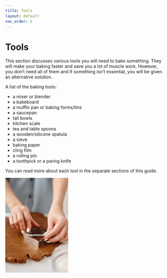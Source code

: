 ```yaml
---
title: Tools
layout: default
nav_order: 5
---
```



<h1>Tools</h1>


This section discusses various tools you will need to bake something. They will make your baking faster and save you a lot of muscle work. However, you don’t need all of them and if something isn’t essential, you will be given an alternative solution. 

A list of the baking tools:

-	a mixer or blender
-	a bakeboard
-	a muffin pan or baking forms/tins
-	a saucepan
-	tall bowls
-	kitchen scale
-	tea and table spoons
-	a wooden/silicone spatula
-	a sieve
-	baking paper
-	cling film
-	a rolling pin
-	a toothpick or a paring knife

You can read more about each tool in the separate sections of this guide.


![Alt text](small_size_baking_tools.jpg)
